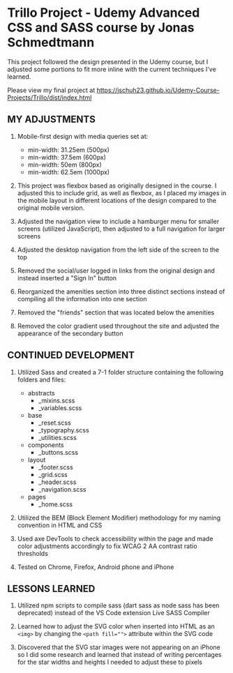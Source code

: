 # Trillo Project - Udemy Advanced CSS and SASS course by Jonas Schmedtmann

This project followed the design presented in the Udemy course, but I adjusted some portions to fit more inline with the current techniques I've learned.

Please view my final project at https://jschuh23.github.io/Udemy-Course-Projects/Trillo/dist/index.html

## MY ADJUSTMENTS

1. Mobile-first design with media queries set at:

    - min-width: 31.25em (500px)
    - min-width: 37.5em (600px)
    - min-width: 50em (800px)
    - min-width: 62.5em (1000px)

2. This project was flexbox based as originally designed in the course. I adjusted this to include grid, as well as flexbox, as I placed my images in the mobile layout in different locations of the design compared to the original mobile version.

3. Adjusted the navigation view to include a hamburger menu for smaller screens (utilized JavaScript), then adjusted to a full navigation for larger screens

4. Adjusted the desktop navigation from the left side of the screen to the top

5. Removed the social/user logged in links from the original design and instead inserted a "Sign In" button

6. Reorganized the amenities section into three distinct sections instead of compiling all the information into one section

7. Removed the "friends" section that was located below the amenities

8. Removed the color gradient used throughout the site and adjusted the appearance of the secondary button

## CONTINUED DEVELOPMENT

1. Utilized Sass and created a 7-1 folder structure containing the following folders and files:

    - abstracts
        - \_mixins.scss
        - \_variables.scss
    - base
        - \_reset.scss
        - \_typography.scss
        - \_utilities.scss
    - components
        - \_buttons.scss
    - layout
        - \_footer.scss
        - \_grid.scss
        - \_header.scss
        - \_navigation.scss
    - pages
        - \_home.scss

2. Utilized the BEM (Block Element Modifier) methodology for my naming convention in HTML and CSS

3. Used axe DevTools to check accessibility within the page and made color adjustments accordingly to fix WCAG 2 AA contrast ratio thresholds

4. Tested on Chrome, Firefox, Android phone and iPhone

## LESSONS LEARNED

1. Utilized npm scripts to compile sass (dart sass as node sass has been deprecated) instead of the VS Code extension Live SASS Compiler

2. Learned how to adjust the SVG color when inserted into HTML as an `<img>` by changing the `<path fill="">` attribute within the SVG code

3. Discovered that the SVG star images were not appearing on an iPhone so I did some research and learned that instead of writing percentages for the star widths and heights I needed to adjust these to pixels
